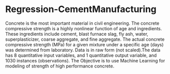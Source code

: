 # Regression-CementManufacturing
Concrete is the most important material in civil engineering. The concrete compressive strength is a highly nonlinear function of age and ingredients. These ingredients include cement, blast furnace slag, fly ash, water, superplasticizer, coarse aggregate, and fine aggregate.
The actual concrete compressive strength (MPa) for a given mixture under a specific age (days) was determined from laboratory. Data is in raw form (not scaled).The data has 8 quantitative input variables, and 1 quantitative output variable, and 1030 instances (observations).
The Objective is to use Machine Learning for modeling of strength of high performance concrete.
